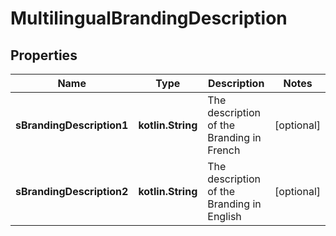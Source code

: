 
# MultilingualBrandingDescription

## Properties
| Name | Type | Description | Notes |
| ------------ | ------------- | ------------- | ------------- |
| **sBrandingDescription1** | **kotlin.String** | The description of the Branding in French |  [optional] |
| **sBrandingDescription2** | **kotlin.String** | The description of the Branding in English |  [optional] |



